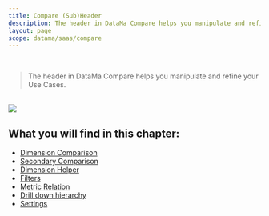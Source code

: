 ```yaml
---
title: Compare (Sub)Header
description: The header in DataMa Compare helps you manipulate and refine your Use Cases
layout: page
scope: datama/saas/compare
---
```



<br>

> The header in DataMa Compare helps you manipulate and refine your Use Cases.

<br>

<img src="{{site.url}}/{{site.baseurl}}/core_app/new/compare/interface/images/compare_header.jpg">

<br>

## What you will find in this chapter:

- [Dimension Comparison]({{site.url}}/{{site.baseurl}}/core_app/new/interface/subheader/dimension_comparison.html)
- [Secondary Comparison]({{site.url}}/{{site.baseurl}}/core_app/new/compare/interface/subheader/secondary_comparison.html)
- [Dimension Helper]({{site.url}}/{{site.baseurl}}/core_app/new/interface/subheader/dimension_helper.html)
- [Filters]({{site.url}}/{{site.baseurl}}/core_app/new/interface/subheader/filters.html)
- [Metric Relation]({{site.url}}/{{site.baseurl}}/core_app/new/interface/subheader/metrics_relation.html)
- [Drill down hierarchy]({{site.url}}/{{site.baseurl}}/core_app/new/compare/interface/subheader/drill_down_hierarchy.html)
- [Settings]({{site.url}}/{{site.baseurl}}/core_app/new/compare/interface/subheader/settings.html)
